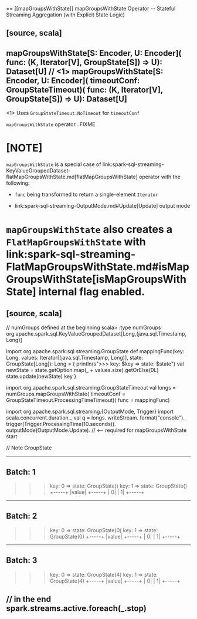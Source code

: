 == [[mapGroupsWithState]] mapGroupsWithState Operator -- Stateful Streaming Aggregation (with Explicit State Logic)

[source, scala]
----
mapGroupsWithState[S: Encoder, U: Encoder](
  func: (K, Iterator[V], GroupState[S]) => U): Dataset[U] // <1>
mapGroupsWithState[S: Encoder, U: Encoder](
  timeoutConf: GroupStateTimeout)(
  func: (K, Iterator[V], GroupState[S]) => U): Dataset[U]
----
<1> Uses `GroupStateTimeout.NoTimeout` for `timeoutConf`

`mapGroupsWithState` operator...FIXME

[NOTE]
====
`mapGroupsWithState` is a special case of link:spark-sql-streaming-KeyValueGroupedDataset-flatMapGroupsWithState.md[flatMapGroupsWithState] operator with the following:

* `func` being transformed to return a single-element `Iterator`

* link:spark-sql-streaming-OutputMode.md#Update[Update] output mode

`mapGroupsWithState` also creates a `FlatMapGroupsWithState` with link:spark-sql-streaming-FlatMapGroupsWithState.md#isMapGroupsWithState[isMapGroupsWithState] internal flag enabled.
====

[source, scala]
----
// numGroups defined at the beginning
scala> :type numGroups
org.apache.spark.sql.KeyValueGroupedDataset[Long,(java.sql.Timestamp, Long)]

import org.apache.spark.sql.streaming.GroupState
def mappingFunc(key: Long, values: Iterator[(java.sql.Timestamp, Long)], state: GroupState[Long]): Long = {
  println(s">>> key: $key => state: $state")
  val newState = state.getOption.map(_ + values.size).getOrElse(0L)
  state.update(newState)
  key
}

import org.apache.spark.sql.streaming.GroupStateTimeout
val longs = numGroups.mapGroupsWithState(
    timeoutConf = GroupStateTimeout.ProcessingTimeTimeout)(
    func = mappingFunc)

import org.apache.spark.sql.streaming.{OutputMode, Trigger}
import scala.concurrent.duration._
val q = longs.
  writeStream.
  format("console").
  trigger(Trigger.ProcessingTime(10.seconds)).
  outputMode(OutputMode.Update). // <-- required for mapGroupsWithState
  start

// Note GroupState

-------------------------------------------
Batch: 1
-------------------------------------------
>>> key: 0 => state: GroupState(<undefined>)
>>> key: 1 => state: GroupState(<undefined>)
+-----+
|value|
+-----+
|    0|
|    1|
+-----+

-------------------------------------------
Batch: 2
-------------------------------------------
>>> key: 0 => state: GroupState(0)
>>> key: 1 => state: GroupState(0)
+-----+
|value|
+-----+
|    0|
|    1|
+-----+

-------------------------------------------
Batch: 3
-------------------------------------------
>>> key: 0 => state: GroupState(4)
>>> key: 1 => state: GroupState(4)
+-----+
|value|
+-----+
|    0|
|    1|
+-----+

// in the end
spark.streams.active.foreach(_.stop)
----
